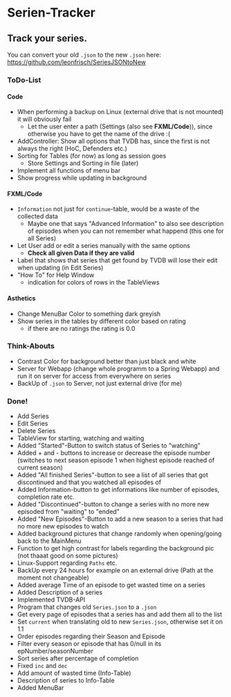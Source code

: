 # Serien-Tracker

## Track your series.

You can convert your old `.json` to the new `.json` here: https://github.com/leonfrisch/SeriesJSONtoNew

### ToDo-List
#### Code
* When performing a backup on Linux (external drive that is not mounted) it will obviously fail
    * Let the user enter a path (Settings (also see **FXML/Code**)), since otherwise you have to get the name of the drive :(
* AddController: Show all options that TVDB has, since the first is not always the right (HoC, Defenders etc.)
* Sorting for Tables (for now) as long as session goes
    * Store Settings and Sorting in file (later)
* Implement all functions of menu bar
* Show progress while updating in background
    
#### FXML/Code
* `Information` not just for `continue`-table, would be a waste of the collected data
    * Maybe one that says "Advanced Information" to also see description of episodes when you can not remember what happend (this one for all Series)
* Let User add or edit a series manually with the same options
    * **Check all given Data if they are valid**
* Label that shows that series that get found by TVDB will lose their edit when updating (in Edit Series)
* "How To" for Help Window
    * indication for colors of rows in the TableViews

#### Asthetics
* Change MenuBar Color to something dark greyish
* Show series in the tables by different color based on rating
    * if there are no ratings the rating is 0.0

### Think-Abouts
* Contrast Color for background better than just black and white
* Server for Webapp (change whole programm to a Spring Webapp) and run it on server for access from everywhere on series
* BackUp of `.json` to Server, not just external drive (for me)

### Done!
* Add Series
* Edit Series
* Delete Series
* TableView for starting, watching and waiting
* Added "Started"-Button to switch status of Series to "watching"
* Added + and - buttons to increase or decrease the episode number (switches to next season episode 1 when highest episode reached of current season)
* Added "All finished Series"-button to see a list of all series that got discontinued and that you watched all episodes of
* Added Information-button to get informations like number of episodes, completion rate etc.
* Added "Discontinued"-button to change a series with no more new episoded from "waiting" to "ended"
* Added "New Episodes"-Button to add a new season to a series that had no more new episodes to watch
* Added background pictures that change randomly when opening/going back to the MainMenu
* Function to get high contrast for labels regarding the background pic (not thaaat good on some pictures)
* Linux-Support regarding `Paths` etc.
* BackUp every 24 hours for example on an external drive (Path at the moment not changeable)
* Added average Time of an episode to get wasted time on a series
* Added Description of a series
* Implemented TVDB-API
* Program that changes old `Series.json` to a `.json`
* Get every page of episodes that a series has and add them all to the list
* Set `current` when translating old to new `Series.json`, otherwise set it on 1.1
* Order episodes regarding their Season and Episode
* Filter every season or episode that has 0/null in its epNumber/seasonNumber
* Sort series after percentage of completion
* Fixed `inc` and `dec`
* Add amount of wasted time (Info-Table)
* Description of series to Info-Table
* Added MenuBar
